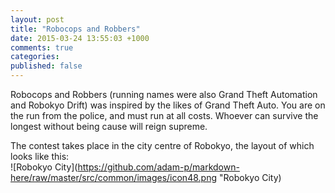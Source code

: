 ```yaml
---
layout: post
title: "Robocops and Robbers"
date: 2015-03-24 13:55:03 +1000
comments: true
categories: 
published: false
---
```


Robocops and Robbers (running names were also Grand Theft Automation and Robokyo Drift) was inspired by the likes of Grand Theft Auto. You are on the run from the police, and must run at all costs. Whoever can survive the longest without being cause will reign supreme.

The contest takes place in the city centre of Robokyo, the layout of which looks like this:  
![Robokyo City](https://github.com/adam-p/markdown-here/raw/master/src/common/images/icon48.png "Robokyo City)